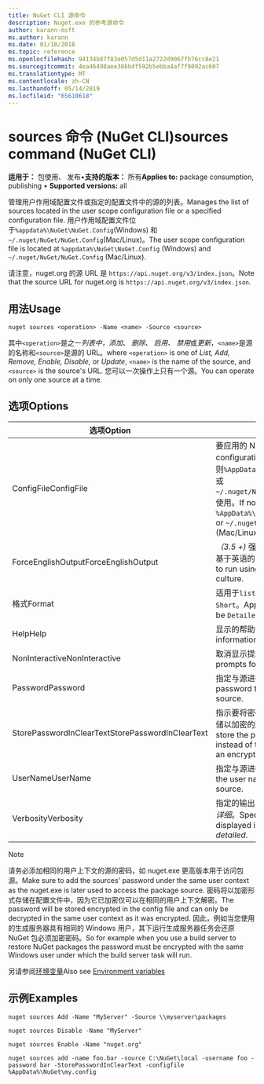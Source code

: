 ```yaml
---
title: NuGet CLI 源命令
description: Nuget.exe 的参考源命令
author: karann-msft
ms.author: karann
ms.date: 01/18/2018
ms.topic: reference
ms.openlocfilehash: 94134b87f83e057d5d11a2722d9067fb76cc8e21
ms.sourcegitcommit: 4ea46498aee386b4f592b5ebba4af7f9092ac607
ms.translationtype: MT
ms.contentlocale: zh-CN
ms.lasthandoff: 05/14/2019
ms.locfileid: "65610618"
---
```

# <a name="sources-command-nuget-cli"></a><span data-ttu-id="88575-103">sources 命令 (NuGet CLI)</span><span class="sxs-lookup"><span data-stu-id="88575-103">sources command (NuGet CLI)</span></span>

<span data-ttu-id="88575-104">**适用于：** 包使用、 发布&bullet;**支持的版本：** 所有</span><span class="sxs-lookup"><span data-stu-id="88575-104">**Applies to:** package consumption, publishing &bullet; **Supported versions:** all</span></span>

<span data-ttu-id="88575-105">管理用户作用域配置文件或指定的配置文件中的源的列表。</span><span class="sxs-lookup"><span data-stu-id="88575-105">Manages the list of sources located in the user scope configuration file or a specified configuration file.</span></span> <span data-ttu-id="88575-106">用户作用域配置文件位于`%appdata%\NuGet\NuGet.Config`(Windows) 和`~/.nuget/NuGet/NuGet.Config`(Mac/Linux)。</span><span class="sxs-lookup"><span data-stu-id="88575-106">The user scope configuration file is located at `%appdata%\NuGet\NuGet.Config` (Windows) and `~/.nuget/NuGet/NuGet.Config` (Mac/Linux).</span></span>

<span data-ttu-id="88575-107">请注意，nuget.org 的源 URL 是 `https://api.nuget.org/v3/index.json`。</span><span class="sxs-lookup"><span data-stu-id="88575-107">Note that the source URL for nuget.org is `https://api.nuget.org/v3/index.json`.</span></span>

## <a name="usage"></a><span data-ttu-id="88575-108">用法</span><span class="sxs-lookup"><span data-stu-id="88575-108">Usage</span></span>

```cli
nuget sources <operation> -Name <name> -Source <source>
```

<span data-ttu-id="88575-109">其中`<operation>`是之一*列表中，添加、 删除、 启用、 禁用*或*更新*，`<name>`是源的名称和`<source>`是源的 URL。</span><span class="sxs-lookup"><span data-stu-id="88575-109">where `<operation>` is one of *List, Add, Remove, Enable, Disable,* or *Update*, `<name>` is the name of the source, and `<source>` is the source's URL.</span></span> <span data-ttu-id="88575-110">您可以一次操作上只有一个源。</span><span class="sxs-lookup"><span data-stu-id="88575-110">You can operate on only one source at a time.</span></span>

## <a name="options"></a><span data-ttu-id="88575-111">选项</span><span class="sxs-lookup"><span data-stu-id="88575-111">Options</span></span>

| <span data-ttu-id="88575-112">选项</span><span class="sxs-lookup"><span data-stu-id="88575-112">Option</span></span> | <span data-ttu-id="88575-113">描述</span><span class="sxs-lookup"><span data-stu-id="88575-113">Description</span></span> |
| --- | --- |
| <span data-ttu-id="88575-114">ConfigFile</span><span class="sxs-lookup"><span data-stu-id="88575-114">ConfigFile</span></span> | <span data-ttu-id="88575-115">要应用的 NuGet 配置文件。</span><span class="sxs-lookup"><span data-stu-id="88575-115">The NuGet configuration file to apply.</span></span> <span data-ttu-id="88575-116">如果未指定，否则`%AppData%\NuGet\NuGet.Config`(Windows) 或`~/.nuget/NuGet/NuGet.Config`(Mac/Linux) 使用。</span><span class="sxs-lookup"><span data-stu-id="88575-116">If not specified, `%AppData%\NuGet\NuGet.Config` (Windows) or `~/.nuget/NuGet/NuGet.Config` (Mac/Linux) is used.</span></span>|
| <span data-ttu-id="88575-117">ForceEnglishOutput</span><span class="sxs-lookup"><span data-stu-id="88575-117">ForceEnglishOutput</span></span> | <span data-ttu-id="88575-118">*（3.5 +)* 强制 nuget.exe 以运行使用固定的、 基于英语的区域性。</span><span class="sxs-lookup"><span data-stu-id="88575-118">*(3.5+)* Forces nuget.exe to run using an invariant, English-based culture.</span></span> |
| <span data-ttu-id="88575-119">格式</span><span class="sxs-lookup"><span data-stu-id="88575-119">Format</span></span> | <span data-ttu-id="88575-120">适用于`list`操作可以是`Detailed`（默认值） 或`Short`。</span><span class="sxs-lookup"><span data-stu-id="88575-120">Applies to the `list` action and can be `Detailed` (the default) or `Short`.</span></span> |
| <span data-ttu-id="88575-121">Help</span><span class="sxs-lookup"><span data-stu-id="88575-121">Help</span></span> | <span data-ttu-id="88575-122">显示的帮助命令的信息。</span><span class="sxs-lookup"><span data-stu-id="88575-122">Displays help information for the command.</span></span> |
| <span data-ttu-id="88575-123">NonInteractive</span><span class="sxs-lookup"><span data-stu-id="88575-123">NonInteractive</span></span> | <span data-ttu-id="88575-124">取消显示提示用户输入或确认。</span><span class="sxs-lookup"><span data-stu-id="88575-124">Suppresses prompts for user input or confirmations.</span></span> |
| <span data-ttu-id="88575-125">Password</span><span class="sxs-lookup"><span data-stu-id="88575-125">Password</span></span> | <span data-ttu-id="88575-126">指定与源进行身份验证的密码。</span><span class="sxs-lookup"><span data-stu-id="88575-126">Specifies the password for authenticating with the source.</span></span> |
| <span data-ttu-id="88575-127">StorePasswordInClearText</span><span class="sxs-lookup"><span data-stu-id="88575-127">StorePasswordInClearText</span></span> | <span data-ttu-id="88575-128">指示要将密码存储在未加密的文本，而不是存储以加密的形式的默认行为。</span><span class="sxs-lookup"><span data-stu-id="88575-128">Indicates to store the password in unencrypted text instead of the default behavior of storing an encrypted form.</span></span> |
| <span data-ttu-id="88575-129">UserName</span><span class="sxs-lookup"><span data-stu-id="88575-129">UserName</span></span> | <span data-ttu-id="88575-130">指定与源进行身份验证的用户名。</span><span class="sxs-lookup"><span data-stu-id="88575-130">Specifies the user name for authenticating with the source.</span></span> |
| <span data-ttu-id="88575-131">Verbosity</span><span class="sxs-lookup"><span data-stu-id="88575-131">Verbosity</span></span> | <span data-ttu-id="88575-132">指定的输出中显示的详细信息：*正常*，*静默*，*详细*。</span><span class="sxs-lookup"><span data-stu-id="88575-132">Specifies the amount of detail displayed in the output: *normal*, *quiet*, *detailed*.</span></span> |

> [!Note]
> <span data-ttu-id="88575-133">请务必添加相同的用户上下文的源的密码，如 nuget.exe 更高版本用于访问包源。</span><span class="sxs-lookup"><span data-stu-id="88575-133">Make sure to add the sources' password under the same user context as the nuget.exe is later used to access the package source.</span></span> <span data-ttu-id="88575-134">密码将以加密形式存储在配置文件中，因为它已加密仅可以在相同的用户上下文解密。</span><span class="sxs-lookup"><span data-stu-id="88575-134">The password will be stored encrypted in the config file and can only be decrypted in the same user context as it was encrypted.</span></span> <span data-ttu-id="88575-135">因此，例如当您使用的生成服务器具有相同的 Windows 用户，其下运行生成服务器任务会还原 NuGet 包必须加密密码。</span><span class="sxs-lookup"><span data-stu-id="88575-135">So for example when you use a build server to restore NuGet packages the password must be encrypted with the same Windows user under which  the build server task will run.</span></span>

<span data-ttu-id="88575-136">另请参阅[环境变量](cli-ref-environment-variables.md)</span><span class="sxs-lookup"><span data-stu-id="88575-136">Also see [Environment variables](cli-ref-environment-variables.md)</span></span>

## <a name="examples"></a><span data-ttu-id="88575-137">示例</span><span class="sxs-lookup"><span data-stu-id="88575-137">Examples</span></span>

```cli
nuget sources Add -Name "MyServer" -Source \\myserver\packages

nuget sources Disable -Name "MyServer"

nuget sources Enable -Name "nuget.org"

nuget sources add -name foo.bar -source C:\NuGet\local -username foo -password bar -StorePasswordInClearText -configfile %AppData%\NuGet\my.config
```

